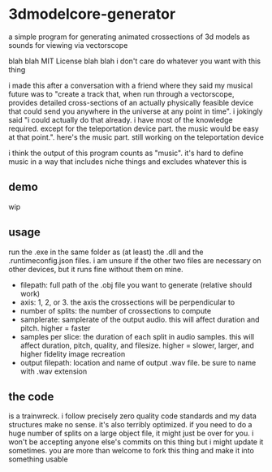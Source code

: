# 3dmodelcore-generator
a simple program for generating animated crossections of 3d models as sounds for viewing via vectorscope

blah blah MIT License blah blah i don't care do whatever you want with this thing

i made this after a conversation with a friend where they said my musical future was to "create a track that, when run through a vectorscope, provides detailed cross-sections of an actually physically feasible device that could send you anywhere in the universe at any point in time". i jokingly said "i could actually do that already. i have most of the knowledge required. except for the teleportation device part. the music would be easy at that point.". here's the music part. still working on the teleportation device

i think the output of this program counts as "music". it's hard to define music in a way that includes niche things and excludes whatever this is

## demo
wip

## usage
run the .exe in the same folder as (at least) the .dll and the .runtimeconfig.json files. i am unsure if the other two files are necessary on other devices, but it runs fine without them on mine.

- filepath: full path of the .obj file you want to generate (relative should work)
- axis: 1, 2, or 3. the axis the crossections will be perpendicular to
- number of splits: the number of crossections to compute
- samplerate: samplerate of the output audio. this will affect duration and pitch. higher = faster
- samples per slice: the duration of each split in audio samples. this will affect duration, pitch, quality, and filesize. higher = slower, larger, and higher fidelity image recreation
- output filepath: location and name of output .wav file. be sure to name with .wav extension

## the code
is a trainwreck. i follow precisely zero quality code standards and my data structures make no sense. it's also terribly optimized. if you need to do a huge number of splits on a large object file, it might just be over for you. i won't be accepting anyone else's commits on this thing but i might update it sometimes. you are more than welcome to fork this thing and make it into something usable
